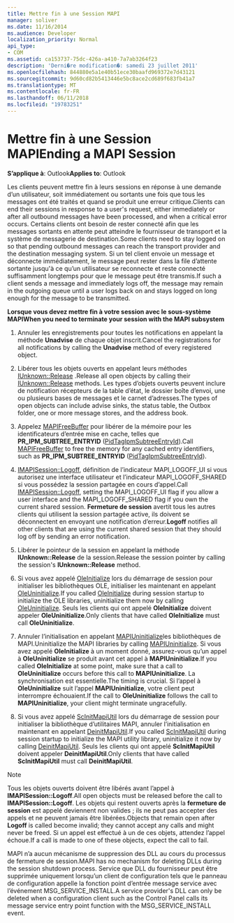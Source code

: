 ```yaml
---
title: Mettre fin à une Session MAPI
manager: soliver
ms.date: 11/16/2014
ms.audience: Developer
localization_priority: Normal
api_type:
- COM
ms.assetid: ca153737-75dc-426a-a410-7a7ab3264f23
description: 'Derni�re modification�: samedi 23 juillet 2011'
ms.openlocfilehash: 844880e5a1e40b51ece30baafd969372e7d43121
ms.sourcegitcommit: 9d60cd82b5413446e5bc8ace2cd689f683fb41a7
ms.translationtype: MT
ms.contentlocale: fr-FR
ms.lasthandoff: 06/11/2018
ms.locfileid: "19783251"
---
```

# <a name="ending-a-mapi-session"></a><span data-ttu-id="567f1-103">Mettre fin à une Session MAPI</span><span class="sxs-lookup"><span data-stu-id="567f1-103">Ending a MAPI Session</span></span>

  
  
<span data-ttu-id="567f1-104">**S’applique à**: Outlook</span><span class="sxs-lookup"><span data-stu-id="567f1-104">**Applies to**: Outlook</span></span> 
  
<span data-ttu-id="567f1-105">Les clients peuvent mettre fin à leurs sessions en réponse à une demande d’un utilisateur, soit immédiatement ou sortants une fois que tous les messages ont été traités et quand se produit une erreur critique.</span><span class="sxs-lookup"><span data-stu-id="567f1-105">Clients can end their sessions in response to a user's request, either immediately or after all outbound messages have been processed, and when a critical error occurs.</span></span> <span data-ttu-id="567f1-106">Certains clients ont besoin de rester connecté afin que les messages sortants en attente peut atteindre le fournisseur de transport et la système de messagerie de destination.</span><span class="sxs-lookup"><span data-stu-id="567f1-106">Some clients need to stay logged on so that pending outbound messages can reach the transport provider and the destination messaging system.</span></span> <span data-ttu-id="567f1-107">Si un tel client envoie un message et déconnecte immédiatement, le message peut rester dans la file d’attente sortante jusqu'à ce qu’un utilisateur se reconnecte et reste connecté suffisamment longtemps pour que le message peut être transmis.</span><span class="sxs-lookup"><span data-stu-id="567f1-107">If such a client sends a message and immediately logs off, the message may remain in the outgoing queue until a user logs back on and stays logged on long enough for the message to be transmitted.</span></span>
  
 <span data-ttu-id="567f1-108">**Lorsque vous devez mettre fin à votre session avec le sous-système MAPI**</span><span class="sxs-lookup"><span data-stu-id="567f1-108">**When you need to terminate your session with the MAPI subsystem**</span></span>
  
1. <span data-ttu-id="567f1-109">Annuler les enregistrements pour toutes les notifications en appelant la méthode **Unadvise** de chaque objet inscrit.</span><span class="sxs-lookup"><span data-stu-id="567f1-109">Cancel the registrations for all notifications by calling the **Unadvise** method of every registered object.</span></span> 
    
2. <span data-ttu-id="567f1-110">Libérer tous les objets ouverts en appelant leurs méthodes [IUnknown::Release](http://msdn.microsoft.com/fr-fr/library/ms682317%28VS.85%29.aspx) .</span><span class="sxs-lookup"><span data-stu-id="567f1-110">Release all open objects by calling their [IUnknown::Release](http://msdn.microsoft.com/fr-fr/library/ms682317%28VS.85%29.aspx) methods.</span></span> <span data-ttu-id="567f1-111">Les types d’objets ouverts peuvent inclure de notification récepteurs de la table d’état, le dossier boîte d’envoi, une ou plusieurs bases de messages et le carnet d’adresses.</span><span class="sxs-lookup"><span data-stu-id="567f1-111">The types of open objects can include advise sinks, the status table, the Outbox folder, one or more message stores, and the address book.</span></span> 
    
3. <span data-ttu-id="567f1-112">Appelez [MAPIFreeBuffer](mapifreebuffer.md) pour libérer de la mémoire pour les identificateurs d’entrée mise en cache, telles que **PR_IPM_SUBTREE_ENTRYID** ([PidTagIpmSubtreeEntryId](pidtagipmsubtreeentryid-canonical-property.md)).</span><span class="sxs-lookup"><span data-stu-id="567f1-112">Call [MAPIFreeBuffer](mapifreebuffer.md) to free the memory for any cached entry identifiers, such as **PR_IPM_SUBTREE_ENTRYID** ([PidTagIpmSubtreeEntryId](pidtagipmsubtreeentryid-canonical-property.md)).</span></span>
    
4. <span data-ttu-id="567f1-113">[IMAPISession::Logoff](imapisession-logoff.md), définition de l’indicateur MAPI_LOGOFF_UI si vous autorisez une interface utilisateur et l’indicateur MAPI_LOGOFF_SHARED si vous possédez la session partagée en cours d’appel.</span><span class="sxs-lookup"><span data-stu-id="567f1-113">Call [IMAPISession::Logoff](imapisession-logoff.md), setting the MAPI_LOGOFF_UI flag if you allow a user interface and the MAPI_LOGOFF_SHARED flag if you own the current shared session.</span></span> <span data-ttu-id="567f1-114">**Fermeture de session** avertit tous les autres clients qui utilisent la session partagée active, ils doivent se déconnectent en envoyant une notification d’erreur.</span><span class="sxs-lookup"><span data-stu-id="567f1-114">**Logoff** notifies all other clients that are using the current shared session that they should log off by sending an error notification.</span></span> 
    
5. <span data-ttu-id="567f1-115">Libérer le pointeur de la session en appelant la méthode **IUnknown::Release** de la session.</span><span class="sxs-lookup"><span data-stu-id="567f1-115">Release the session pointer by calling the session's **IUnknown::Release** method.</span></span> 
    
6. <span data-ttu-id="567f1-116">Si vous avez appelé [OleInitialize](http://msdn.microsoft.com/fr-fr/library/ms690134%28v=VS.85%29.aspx) lors du démarrage de session pour initialiser les bibliothèques OLE, initialiser les maintenant en appelant [OleUninitialize](http://msdn.microsoft.com/fr-fr/library/ms691326%28VS.85%29.aspx).</span><span class="sxs-lookup"><span data-stu-id="567f1-116">If you called [OleInitialize](http://msdn.microsoft.com/fr-fr/library/ms690134%28v=VS.85%29.aspx) during session startup to initialize the OLE libraries, uninitialize them now by calling [OleUninitialize](http://msdn.microsoft.com/fr-fr/library/ms691326%28VS.85%29.aspx).</span></span> <span data-ttu-id="567f1-117">Seuls les clients qui ont appelé **OleInitialize** doivent appeler **OleUninitialize**.</span><span class="sxs-lookup"><span data-stu-id="567f1-117">Only clients that have called **OleInitialize** must call **OleUninitialize**.</span></span> 
    
7. <span data-ttu-id="567f1-118">Annuler l’initialisation en appelant [MAPIUninitialize](mapiuninitialize.md)les bibliothèques de MAPI.</span><span class="sxs-lookup"><span data-stu-id="567f1-118">Uninitialize the MAPI libraries by calling [MAPIUninitialize](mapiuninitialize.md).</span></span> <span data-ttu-id="567f1-119">Si vous avez appelé **OleInitialize** à un moment donné, assurez-vous qu’un appel à **OleUninitialize** se produit avant cet appel à **MAPIUninitialize**.</span><span class="sxs-lookup"><span data-stu-id="567f1-119">If you called **OleInitialize** at some point, make sure that a call to **OleUninitialize** occurs before this call to **MAPIUninitialize**.</span></span> <span data-ttu-id="567f1-120">La synchronisation est essentielle.</span><span class="sxs-lookup"><span data-stu-id="567f1-120">The timing is crucial.</span></span> <span data-ttu-id="567f1-121">Si l’appel à **OleUninitialize** suit l’appel **MAPIUninitialize**, votre client peut interrompre échouaient.</span><span class="sxs-lookup"><span data-stu-id="567f1-121">If the call to **OleUninitialize** follows the call to **MAPIUninitialize**, your client might terminate ungracefully.</span></span> 
    
8. <span data-ttu-id="567f1-122">Si vous avez appelé [ScInitMapiUtil](scinitmapiutil.md) lors du démarrage de session pour initialiser la bibliothèque d’utilitaires MAPI, annuler l’initialisation en maintenant en appelant [DeinitMapiUtil](deinitmapiutil.md).</span><span class="sxs-lookup"><span data-stu-id="567f1-122">If you called [ScInitMapiUtil](scinitmapiutil.md) during session startup to initialize the MAPI utility library, uninitialize it now by calling [DeinitMapiUtil](deinitmapiutil.md).</span></span> <span data-ttu-id="567f1-123">Seuls les clients qui ont appelé **ScInitMapiUtil** doivent appeler **DeinitMapiUtil**.</span><span class="sxs-lookup"><span data-stu-id="567f1-123">Only clients that have called **ScInitMapiUtil** must call **DeinitMapiUtil**.</span></span>
    
> [!NOTE]
> <span data-ttu-id="567f1-124">Tous les objets ouverts doivent être libérés avant l’appel à **IMAPISession::Logoff**.</span><span class="sxs-lookup"><span data-stu-id="567f1-124">All open objects must be released before the call to **IMAPISession::Logoff**.</span></span> <span data-ttu-id="567f1-125">Les objets qui restent ouverts après la **fermeture de session** est appelé deviennent non valides ; ils ne peut pas accepter des appels et ne peuvent jamais être libérées.</span><span class="sxs-lookup"><span data-stu-id="567f1-125">Objects that remain open after **Logoff** is called become invalid; they cannot accept any calls and might never be freed.</span></span> <span data-ttu-id="567f1-126">Si un appel est effectué à un de ces objets, attendez l’appel échoue.</span><span class="sxs-lookup"><span data-stu-id="567f1-126">If a call is made to one of these objects, expect the call to fail.</span></span> 
  
 <span data-ttu-id="567f1-127">MAPI n’a aucun mécanisme de suppression des DLL au cours du processus de fermeture de session.</span><span class="sxs-lookup"><span data-stu-id="567f1-127">MAPI has no mechanism for deleting DLLs during the session shutdown process.</span></span> <span data-ttu-id="567f1-128">Service que DLL du fournisseur peut être supprimée uniquement lorsqu’un client de configuration tels que le panneau de configuration appelle la fonction point d’entrée message service avec l’événement MSG_SERVICE_INSTALL.</span><span class="sxs-lookup"><span data-stu-id="567f1-128">A service provider's DLL can only be deleted when a configuration client such as the Control Panel calls its message service entry point function with the MSG_SERVICE_INSTALL event.</span></span> 
  

